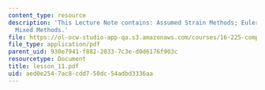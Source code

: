 ```yaml
---
content_type: resource
description: 'This Lecture Note contains: Assumed Strain Methods; Euler Equations;
  Mixed Methods.'
file: https://ol-ocw-studio-app-qa.s3.amazonaws.com/courses/16-225-computational-mechanics-of-materials-fall-2003/aed0e2547ac8cdd750dc54adbd3336aa_lesson_11.pdf
file_type: application/pdf
parent_uid: 930e7941-f882-2033-7c3e-d0d6176f903c
resourcetype: Document
title: lesson_11.pdf
uid: aed0e254-7ac8-cdd7-50dc-54adbd3336aa
---
```

